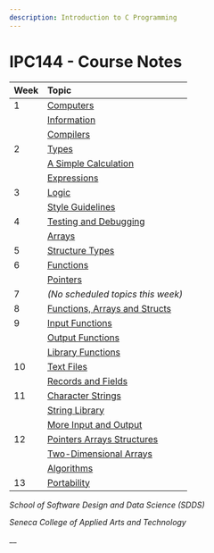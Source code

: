 ```yaml
---
description: Introduction to C Programming
---
```


# IPC144 - Course Notes

| **Week** | **Topic** |
| :--- | :--- |
| 1 | [Computers](part-a-introduction/computers.md) |
|  | [Information](part-a-introduction/information.md) |
|  | [Compilers](part-a-introduction/compilers.md) |
| 2 | [Types](computations/types.md) |
|  | [A Simple Calculation](computations/a-simple-calculation.md) |
|  | [Expressions](computations/expressions.md) |
| 3 | [Logic](computations/logic.md) |
|  | [Style Guidelines](computations/style-guidelines.md) |
| 4 | [Testing and Debugging](computations/testing-and-debugging.md) |
|  | [Arrays](data-structures/arrays.md) |
| 5 | [Structure Types](data-structures/structures.md) |
| 6 | [Functions](modularity/functions.md) |
|  | [Pointers](modularity/pointers.md) |
| 7 | _\(No scheduled topics this week\)_ |
| 8 | [Functions, Arrays and Structs](modularity/functions-arrays-and-structs.md) |
| 9 | [Input Functions](modularity/input-functions.md) |
|  | [Output Functions](modularity/output-functions.md) |
|  | [Library Functions](modularity/library-functions.md) |
| 10 | [Text Files](secondary-storage/text-files.md) |
|  | [Records and Fields](secondary-storage/records-and-files.md) |
| 11 | [Character Strings](refinements/character-strings.md) |
|  | [String Library](refinements/string-library.md) |
|  | [More Input and Output](refinements/more-input-and-output.md) |
| 12 | [Pointers Arrays Structures](refinements/pointers-arrays-and-structs.md) |
|  | [Two-Dimensional Arrays](refinements/two-dimensional-arrays.md) |
|  | [Algorithms](refinements/algorithms.md) |
| 13 | [Portability](refinements/portability.md) |

_School of Software Design and Data Science \(SDDS\)_

_Seneca College of Applied Arts and Technology_

\_\_

